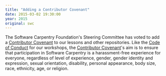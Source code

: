```yaml
---
title: "Adding a Contributor Covenant"
date: 2015-03-02 19:30:00
year: 2015
original: swc
---
```

<p>
  The Software Carpentry Foundation's Steering Committee has voted to add
  a <a href="{{site.github_url}}/lesson-template/blob/gh-pages/CONDUCT.md">Contributor Covenant</a>
  to our lessons and other repositories.
  Like the <a href="{{site.baseurl}}/conduct/">Code of Conduct</a> for our workshops,
  the <a href="{{site.github_url}}/lesson-template/blob/gh-pages/CONDUCT.md">Contributor Covenant</a>'s aim is
  to ensure that participation in Software Carpentry is a harassment-free experience for everyone,
  regardless of level of experience, gender, gender identity and expression, sexual orientation,
  disability, personal appearance, body size, race, ethnicity, age, or religion.
</p>
